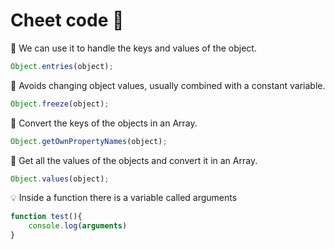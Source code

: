 # Cheet code :memo:

:hammer: We can use it to handle the keys and values of the object.
```js
Object.entries(object);
```

:hammer: Avoids changing object values, usually combined with a constant variable.
```js
Object.freeze(object);
```

:hammer: Convert the keys of the objects in an Array.
```js
Object.getOwnPropertyNames(object);
```

:hammer: Get all the values of the objects and convert it in an Array.
```js
Object.values(object);
```
:bulb: Inside a function there is a variable called arguments
```js
function test(){
	console.log(arguments)
}
```


<!--stackedit_data:
eyJoaXN0b3J5IjpbLTE4MTUxNTQyNzcsNzI1ODgxMzE3XX0=
-->